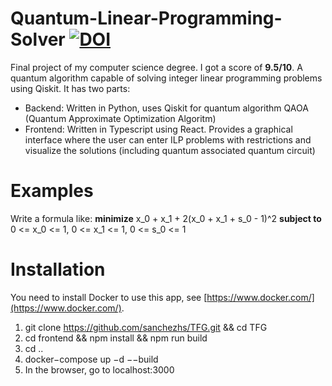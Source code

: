 # Quantum-Linear-Programming-Solver [![DOI](https://zenodo.org/badge/DOI/10.5281/zenodo.7972044.svg)](https://doi.org/10.5281/zenodo.7972044)

Final project of my computer science degree. I got a score of **9.5/10**. 
A quantum algorithm capable of solving integer linear programming problems using Qiskit.
It has two parts:
- Backend: Written in Python, uses Qiskit for quantum algorithm QAOA (Quantum Approximate Optimization Algoritm)
- Frontend: Written in Typescript using React. Provides a graphical interface where the user can enter ILP problems with restrictions and visualize the solutions (including quantum associated quantum circuit)

# Examples
Write a formula like:
**minimize** x_0 + x_1 + 2(x_0 + x_1 + s_0 - 1)^2
**subject to** 0 <= x_0 <= 1, 0 <= x_1 <= 1, 0 <= s_0 <= 1

# Installation
You need to install Docker to use this app, see [https://www.docker.com/](https://www.docker.com/).

1. git clone https://github.com/sanchezhs/TFG.git && cd TFG
2. cd frontend && npm install && npm run build
3. cd ..
4. docker−compose up −d −−build
5. In the browser, go to localhost:3000
